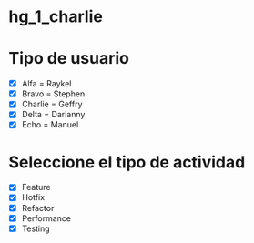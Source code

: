 # hg_1_charlie
# Tipo de usuario
- [X] Alfa = Raykel
- [X] Bravo = Stephen 
- [X] Charlie = Geffry
- [X] Delta = Darianny
- [X] Echo = Manuel

# Seleccione el tipo de actividad
- [X] Feature
- [X] Hotfix
- [X] Refactor
- [X] Performance
- [X] Testing
